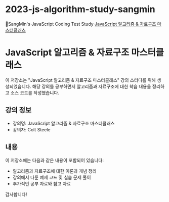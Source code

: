 # 2023-js-algorithm-study-sangmin
🐣SangMin's JavaScript Coding Test Study
[JavaScript 알고리즘 & 자료구조 마스터클래스](https://www.udemy.com/course/best-javascript-data-structures/)

# JavaScript 알고리즘 & 자료구조 마스터클래스

이 저장소는 "JavaScript 알고리즘 & 자료구조 마스터클래스" 강의 스터디를 위해 생성되었습니다. 해당 강의를 공부하면서 알고리즘과 자료구조에 대한 학습 내용을 정리하고 소스 코드를 작성했습니다.

## 강의 정보
- 강의명: JavaScript 알고리즘 & 자료구조 마스터클래스
- 강의자: Colt Steele

## 내용
이 저장소에는 다음과 같은 내용이 포함되어 있습니다:

- 알고리즘과 자료구조에 대한 이론과 개념 정리
- 강의에서 다룬 예제 코드 및 실습 문제 풀이
- 추가적인 공부 자료와 참고 자료

감사합니다!
